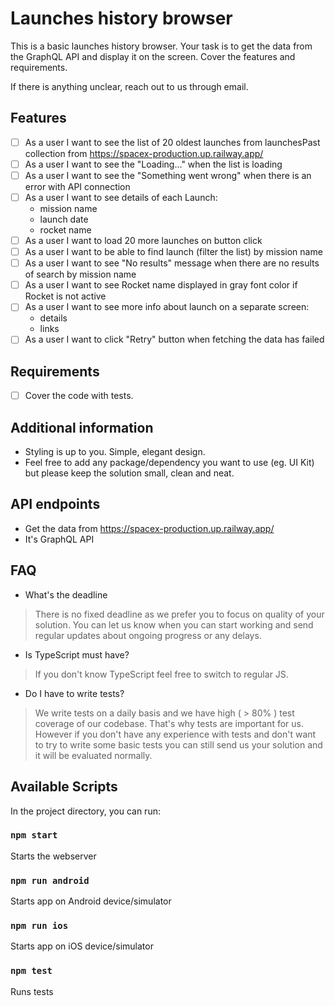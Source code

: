 # Launches history browser

This is a basic launches history browser. Your task is to get the data from the GraphQL API and display it on the screen.
Cover the features and requirements.

If there is anything unclear, reach out to us through email.

## Features
- [ ] As a user I want to see the list of 20 oldest launches from launchesPast collection from https://spacex-production.up.railway.app/
- [ ] As a user I want to see the "Loading..." when the list is loading
- [ ] As a user I want to see the "Something went wrong" when there is an error with API connection
- [ ] As a user I want to see details of each Launch:
    - mission name
    - launch date
    - rocket name
- [ ] As a user I want to load 20 more launches on button click
- [ ] As a user I want to be able to find launch (filter the list) by mission name
- [ ] As a user I want to see "No results" message when there are no results of search by mission name
- [ ] As a user I want to see Rocket name displayed in gray font color if Rocket is not active
- [ ] As a user I want to see more info about launch on a separate screen:
    - details
    - links
- [ ] As a user I want to click "Retry" button when fetching the data has failed

## Requirements
- [ ] Cover the code with tests.

## Additional information
- Styling is up to you. Simple, elegant design.
- Feel free to add any package/dependency you want to use (eg. UI Kit) but please keep the solution small, clean and neat.

## API endpoints
- Get the data from https://spacex-production.up.railway.app/
- It's GraphQL API

## FAQ
- What's the deadline
> There is no fixed deadline as we prefer you to focus on quality of your solution. You can let us know when you can start working and send regular
updates about ongoing progress or any delays.
- Is TypeScript must have?
> If you don't know TypeScript feel free to switch to regular JS.
- Do I have to write tests?
> We write tests on a daily basis and we have high ( > 80% ) test coverage of our codebase. That's why tests are important for us.
> However if you don't have any experience with tests and don't want to try to write some basic tests you can still send us your
> solution and it will be evaluated normally.
## Available Scripts

In the project directory, you can run:

### `npm start`

Starts the webserver

### `npm run android`

Starts app on Android device/simulator

### `npm run ios`

Starts app on iOS device/simulator

### `npm test`

Runs tests
